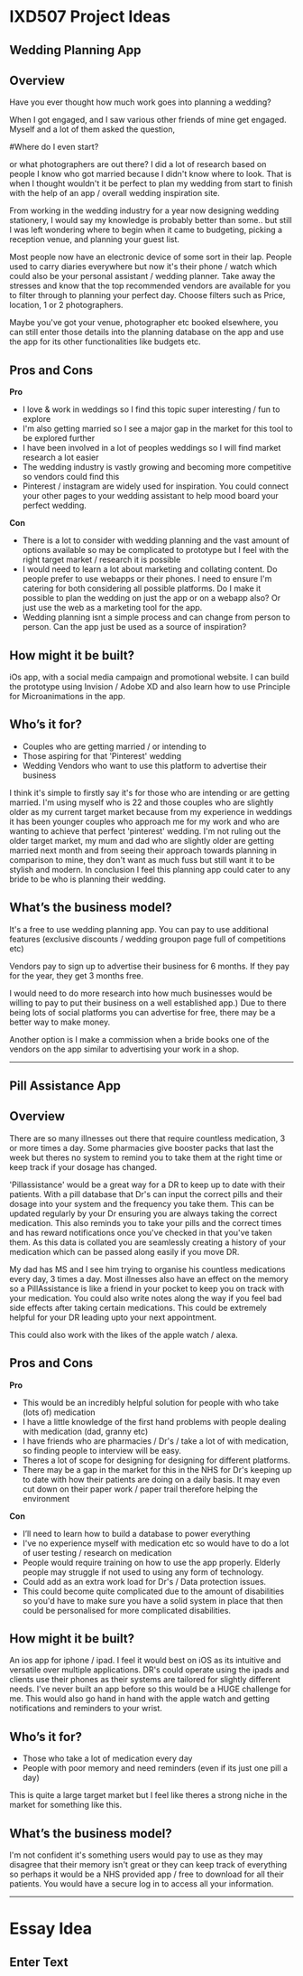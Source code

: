 # IXD507 Project Ideas


## Wedding Planning App
 
## Overview

Have you ever thought how much work goes into planning a wedding?

When I got engaged, and I saw various other friends of mine get engaged. Myself and a lot of them asked the question,

#Where do I even start?

or what photographers are out there? I did a lot of research based on people I know who got married because I didn't know where to look. That is when I thought wouldn't it be perfect to plan my wedding from start to finish with the help of an app / overall wedding inspiration site. 

From working in the wedding industry for a year now designing wedding stationery, I would say my knowledge is probably better than some.. but still I was left wondering where to begin when it came to budgeting, picking a reception venue, and planning your guest list. 

Most people now have an electronic device of some sort in their lap. People used to carry diaries everywhere but now it's their phone / watch which could also be your personal assistant / wedding planner. Take away the stresses and know that the top recommended vendors are available for you to filter through to planning your perfect day. Choose filters such as Price, location, 1 or 2 photographers. 

Maybe you've got your venue, photographer etc booked elsewhere, you can still enter those details into the planning database on the app and use the app for its other functionalities like budgets etc. 

## Pros and Cons

**Pro**

* I love & work in weddings so I find this topic super interesting / fun to explore
* I'm also getting married so I see a major gap in the market for this tool to be explored further
* I have been involved in a lot of peoples weddings so I will find market research a lot easier
* The wedding industry is vastly growing and becoming more competitive so vendors could find this 
* Pinterest / instagram are widely used for inspiration. You could connect your other pages to your wedding assistant to help mood board your perfect wedding. 

**Con**

* There is a lot to consider with wedding planning and the vast amount of options available so may be complicated to prototype but I feel with the right target market / research it is possible
* I would need to learn a lot about marketing and collating content. Do people prefer to use webapps or their phones. I need to ensure I'm catering for both considering all possible platforms. Do I make it possible to plan the wedding on just the app or on a webapp also? Or just use the web as a marketing tool for the app. 
* Wedding planning isnt a simple process and can change from person to person. Can the app just be used as a source of inspiration?


## How might it be built?

iOs app, with a social media campaign and promotional website. 
I can build the prototype using Invision / Adobe XD and also learn how to use Principle for Microanimations in the app.

## Who’s it for?

* Couples who are getting married / or intending to
* Those aspiring for that 'Pinterest' wedding
* Wedding Vendors who want to use this platform to advertise their business

I think it's simple to firstly say it's for those who are intending or are getting married. I'm using myself who is 22 and those couples who are slightly older as my current target market because from my experience in weddings it has been younger couples who approach me for my work and who are wanting to achieve that perfect 'pinterest' wedding. 
I'm not ruling out the older target market, my mum and dad who are slightly older are getting married next month and from seeing their approach towards planning in comparison to mine, they don't want as much fuss but still want it to be stylish and modern. 
In conclusion I feel this planning app could cater to any bride to be who is planning their wedding.

## What’s the business model?

It's a free to use wedding planning app. You can pay to use additional features (exclusive discounts / wedding groupon page full of competitions etc)

Vendors pay to sign up to advertise their business for 6 months. If they pay for the year, they get 3 months free. 

I would need to do more research into how much businesses would be willing to pay to put their business on a well established app.) Due to there being lots of social platforms you can advertise for free, there may be a better way to make money.

Another option is I make a commission when a bride books one of the vendors on the app similar to advertising your work in a shop. 


----------------------------------------------------------------------------

## Pill Assistance App
 
## Overview

There are so many illnesses out there that require countless medication, 3 or more times a day. Some pharmacies give booster packs that last the week but theres no system to remind you to take them at the right time or keep track if your dosage has changed. 

'Pillassistance' would be a great way for a DR to keep up to date with their patients. With a pill database that Dr's can input the correct pills and their dosage into your system and the frequency you take them. This can be updated regularly by your Dr ensuring you are always taking the correct medication. This also reminds you to take your pills and the correct times and has reward notifications once you've checked in that you've taken them. As this data is collated you are seamlessly creating a history of your medication which can be passed along easily if you move DR. 

My dad has MS and I see him trying to organise his countless medications every day, 3 times a day. Most illnesses also have an effect on the memory so a PillAssistance is like a friend in your pocket to keep you on track with your medication. You could also write notes along the way if you feel bad side effects after taking certain medications. This could be extremely helpful for your DR leading upto your next appointment. 

This could also work with the likes of the apple watch / alexa. 

## Pros and Cons

**Pro**

* This would be an incredibly helpful solution for people with who take (lots of) medication
* I have a little knowledge of the first hand problems with people dealing with medication (dad, granny etc)
* I have friends who are pharmacies / Dr's / take a lot of with medication, so finding people to interview will be easy.
* Theres a lot of scope for designing for designing for different platforms.
* There may be a gap in the market for this in the NHS for Dr's keeping up to date with how their patients are doing on a daily basis. It may even cut down on their paper work / paper trail therefore helping the environment


**Con**

* I’ll need to learn how to build a database to power everything
* I've no experience myself with medication etc so would have to do a lot of user testing / research on medication
* People would require training on how to use the app properly. Elderly people may struggle if not used to using any form of technology.
* Could add as an extra work load for Dr's / Data protection issues.
* This could become quite complicated due to the amount of disabilities so you'd have to make sure you have a solid system in place that then could be personalised for more complicated disabilities. 


## How might it be built?

An ios app for iphone / ipad. I feel it would best on iOS as its intuitive and versatile over multiple applications. DR's could operate using the ipads and clients use their phones as their systems are tailored for slightly different needs.
I’ve never built an app before so this would be a HUGE challenge for me. This would also go hand in hand with the apple watch and getting notifications and reminders to your wrist.



## Who’s it for?

* Those who take a lot of medication every day
* People with poor memory and need reminders (even if its just one pill a day)

This is quite a large target market but I feel like theres a strong niche in the market for something like this.


## What’s the business model?

I'm not confident it's something users would pay to use as they may disagree that their memory isn't great or they can keep track of everything so perhaps it would be a NHS provided app / free to download for all their patients. You would have a secure log in to access all your information.




----------------------------------------------------------------------------

Essay Idea
===========

## Enter Text

